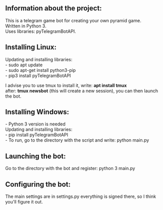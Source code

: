 <h2><b>Information about the project:</b></h2>
This is a telegram game bot for creating your own pyramid game. </br>
Written in Python 3. </br>
Uses libraries: pyTelegramBotAPI.

<h2><b>Installing Linux:</b></h2>
Updating and installing libraries: </br>
	- sudo apt update </br>
 	- sudo apt-get install python3-pip </br>
  	- pip3 install pyTelegramBotAPI </br>

I advise you to use tmux to install it, write: <b>apt install tmux</b> </br>
after: <b>tmux newsbot</b> (this will create a new session), you can then launch the bot.

<h2><b>Installing Windows:</b></h2>
- Python 3 version is needed </br>
Updating and installing libraries: </br>
- pip install pyTelegramBotAPI </br>
- To run, go to the directory with the script and write: python main.py

<h2><b>Launching the bot:</b></h2>
Go to the directory with the bot and register: python 3 main.py

<h2><b>Configuring the bot:</b></h2>
The main settings are in settings.py everything is signed there, so I think you'll figure it out.
